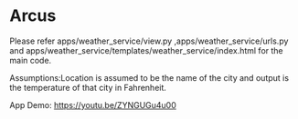 # Arcus
Please refer apps/weather_service/view.py ,apps/weather_service/urls.py and 
apps/weather_service/templates/weather_service/index.html for the main code.


Assumptions:Location is assumed to be the name of the city and output is the temperature of that city in Fahrenheit.


App Demo: https://youtu.be/ZYNGUGu4u00
